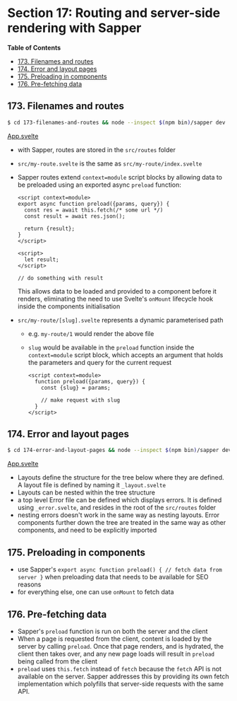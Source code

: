 # Section 17: Routing and server-side rendering with Sapper

<!-- START doctoc generated TOC please keep comment here to allow auto update -->
<!-- DON'T EDIT THIS SECTION, INSTEAD RE-RUN doctoc TO UPDATE -->
**Table of Contents**

- [173. Filenames and routes](#173-filenames-and-routes)
- [174. Error and layout pages](#174-error-and-layout-pages)
- [175. Preloading in components](#175-preloading-in-components)
- [176. Pre-fetching data](#176-pre-fetching-data)

<!-- END doctoc generated TOC please keep comment here to allow auto update -->

## 173. Filenames and routes

```bash
$ cd 173-filenames-and-routes && node --inspect $(npm bin)/sapper dev
```

[App.svelte](./173-filenames-and-routes/src/App.svelte)

- with Sapper, routes are stored in the `src/routes` folder
- `src/my-route.svelte` is the same as `src/my-route/index.svelte`
- Sapper routes extend `context=module` script blocks by allowing data to be
    preloaded using an exported async `preload` function:

    ```svelte
    <script context=module>
    export async function preload({params, query}) {
      const res = await this.fetch(/* some url */)
      const result = await res.json();

      return {result};
    }
    </script>

    <script>
      let result;
    </script>

    // do something with result
    ```

    This allows data to be loaded and provided to a component before it renders,
    eliminating the need to use Svelte's `onMount` lifecycle hook inside the
    components initialisation

- `src/my-route/[slug].svelte` represents a dynamic parameterised path
    - e.g. `my-route/1` would render the above file
    - `slug` would be available in the `preload` function inside the
        `context=module` script block, which accepts an argument that holds the
        parameters and query for the current request

        ```svelte
        <script context=module>
          function preload({params, query}) {
            const {slug} = params;

            // make request with slug
          }
        </script>
        ```

## 174. Error and layout pages

```bash
$ cd 174-error-and-layout-pages && node --inspect $(npm bin)/sapper dev
```

[App.svelte](./174-error-and-layout-pages/src/App.svelte)

- Layouts define the structure for the tree below where they are defined. A
    layout file is defined by naming it `_layout.svelte`
- Layouts can be nested within the tree structure
- a top level Error file can be defined which displays errors. It is defined
    using `_error.svelte`, and resides in the root of the `src/routes` folder
- nesting errors doesn't work in the same way as nesting layouts. Error
    components further down the tree are treated in the same way as other
    components, and need to be explicitly imported

## 175. Preloading in components

- use Sapper's `export async function preload() { // fetch data from server }` when
    preloading data that needs to be available for SEO reasons
- for everything else, one can use `onMount` to fetch data

## 176. Pre-fetching data

- Sapper's `preload` function is run on both the server and the client
- When a page is requested from the client, content is loaded by the server by
    calling `preload`.  Once that page renders, and is hydrated, the client then
    takes over, and any new page loads will result in `preload` being called
    from the client
- `preload` uses `this.fetch` instead of `fetch` because the `fetch` API is not
    available on the server. Sapper addresses this by providing its own fetch
    implementation which polyfills that server-side requests with the same API.
